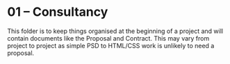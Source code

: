 # 01 – Consultancy

This folder is to keep things organised at the beginning of a project and will contain documents like the Proposal and Contract. This may vary from project to project as simple PSD to HTML/CSS work is unlikely to need a proposal.
